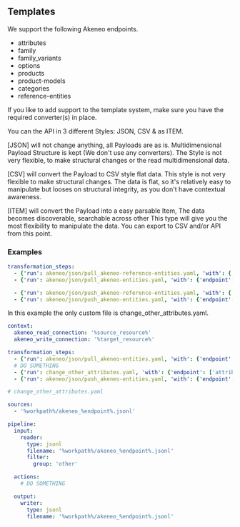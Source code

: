 ## Templates

We support the following Akeneo endpoints.

- attributes
- family
- family_variants
- options
- products
- product-models
- categories
- reference-entities

If you like to add support to the template system, make sure you have the required converter(s) in place.

You can the API in 3 different Styles: JSON, CSV & as ITEM.

[JSON] will not change anything, all Payloads are as is.
Multidimensional Payload Structure is kept (We don't use any converters).
The Style is not very flexible, to make structural changes or the read multidimensional data.

[CSV] will convert the Payload to CSV style flat data.
This style is not very flexible to make structural changes.
The data is flat, so it's relatively easy to manipulate but looses on structural integrity, as you don't have contextual awareness.

[ITEM] will convert the Payload into a easy parsable Item, 
The data becomes discoverable, searchable across other 
This type will give you the most flexibility to manipulate the data.
You can export to CSV and/or API from this point.

### Examples

```yaml
transformation_steps:
  - {'run': akeneo/json/pull_akeneo-reference-entities.yaml, 'with': {'endpoint': ['brand']}}
  - {'run': akeneo/json/pull_akeneo-entities.yaml, 'with': {'endpoint': ['attributes', 'families']}}

  - {'run': akeneo/json/push_akeneo-reference-entities.yaml, 'with': {'endpoint': ['brand']}}
  - {'run': akeneo/json/push_akeneo-entities.yaml, 'with': {'endpoint': ['attributes', 'families']}}
```

In this example the only custom file is change_other_attributes.yaml.

```yaml
context:
  akeneo_read_connection: '%source_resource%'
  akeneo_write_connection: '%target_resource%'

transformation_steps:
  - {'run': akeneo/json/pull_akeneo-entities.yaml, 'with': {'endpoint': ['attributes']}}
  # DO SOMETHING
  - {'run': change_other_attributes.yaml, 'with': {'endpoint': ['attributes']}}
  - {'run': akeneo/json/push_akeneo-entities.yaml, 'with': {'endpoint': ['attributes']}}
```

```yaml
# change_other_attributes.yaml

sources:
  - '%workpath%/akeneo_%endpoint%.jsonl'

pipeline:
  input:
    reader:
      type: jsonl
      filename: '%workpath%/akeneo_%endpoint%.jsonl'
      filter:
        group: 'other'

  actions:
    # DO SOMETHING

  output:
    writer:
      type: jsonl
      filename: '%workpath%/akeneo_%endpoint%.jsonl'
```

